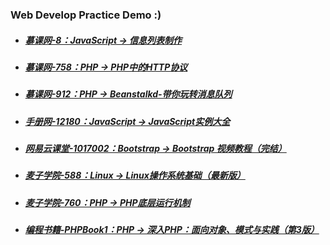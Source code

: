 ### Web Develop Practice Demo **:)**

- ##### [慕课网-8：JavaScript -> 信息列表制作](http://www.imooc.com/learn/8)

- ##### [慕课网-758：PHP -> PHP中的HTTP协议](http://www.imooc.com/learn/758)

- ##### [慕课网-912：PHP -> Beanstalkd-带你玩转消息队列](http://www.imooc.com/learn/912)

- ##### [手册网-12180：JavaScript -> JavaScript实例大全](http://www.shouce.ren/api/view/a/12180)

- ##### [网易云课堂-1017002：Bootstrap -> Bootstrap 视频教程（完结）](http://study.163.com/course/courseMain.htm?courseId=1017002)

- ##### [麦子学院-588：Linux -> Linux操作系统基础（最新版）](http://www.maiziedu.com/course/588/)

- ##### [麦子学院-760：PHP -> PHP底层运行机制](http://www.maiziedu.com/course/760)

- ##### [编程书籍-PHPBook1：PHP -> 深入PHP：面向对象、模式与实践（第3版）](https://item.jd.com/10794350.html)
